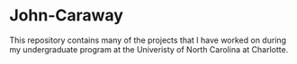 # John-Caraway

<p>This repository contains many of the projects that I have worked on during my undergraduate program at the Univeristy of North Carolina at Charlotte.